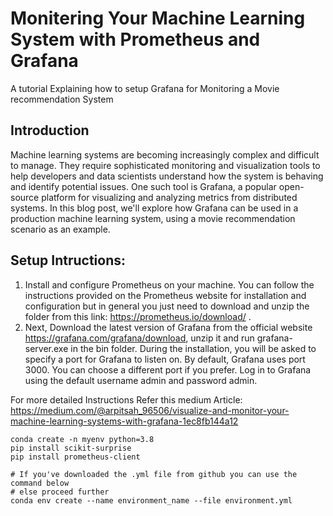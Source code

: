 # Monitering Your Machine Learning System with Prometheus and Grafana 
A tutorial Explaining how to setup Grafana for Monitoring a Movie recommendation System

## Introduction
Machine learning systems are becoming increasingly complex and difficult to manage.
They require sophisticated monitoring and visualization tools to help developers and data scientists understand how the system is behaving and identify potential issues.
One such tool is Grafana, a popular open-source platform for visualizing and analyzing metrics from distributed systems.
In this blog post, we'll explore how Grafana can be used in a production machine learning system, using a movie recommendation scenario as an example.

## Setup Intructions:


1. Install and configure Prometheus on your machine. You can follow the instructions provided on the Prometheus website
for installation and configuration but in general you just need to download and unzip the folder from this link: https://prometheus.io/download/ .
2. Next, Download the latest version of Grafana from the official website https://grafana.com/grafana/download,
unzip it and run grafana-server.exe in the bin folder. During the installation, you will be asked to specify a port for Grafana to listen on. 
By default, Grafana uses port 3000. You can choose a different port if you prefer. Log in to Grafana using the default username admin and password admin.

For more detailed Instructions Refer this medium Article:  https://medium.com/@arpitsah_96506/visualize-and-monitor-your-machine-learning-systems-with-grafana-1ec8fb144a12


```
conda create -n myenv python=3.8
pip install scikit-surprise
pip install prometheus-client

# If you've downloaded the .yml file from github you can use the command below 
# else proceed further
conda env create --name environment_name --file environment.yml
```
